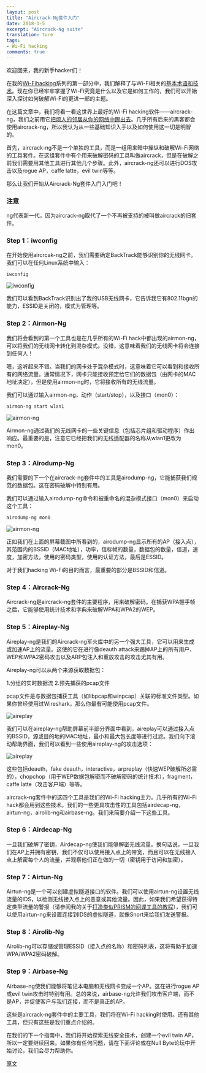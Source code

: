 ```yaml
---
layout: post
title: "Aircrack-Ng套件入门"
date: 2018-1-5
excerpt: "Aircrack-Ng suite"
translation: ture
tags:
- Wi-Fi hacking
comments: true
---
```


欢迎回来，我的新手hacker们！

在我的[Wi-Fihacking](https://null-byte.wonderhowto.com/how-to/wi-fi-hacking/)系列的第一部分中，我们解释了与Wi-Fi相关的[基本术语和技术](https://null-byte.wonderhowto.com/how-to/hack-wi-fi-getting-started-with-terms-technologies-0147659/)。现在你已经牢牢掌握了Wi-Fi究竟是什么以及它是如何工作的，我们可以开始深入探讨如何破解Wi-Fi的更进一部的主题。

在这篇文章中，我们将看一看这世界上最好的Wi-Fi hacking软件——aircrack-ng，我们之前用它[把烦人的邻居从你的网络中踢出去](https://null-byte.wonderhowto.com/how-to/hack-like-pro-get-even-with-your-annoying-neighbor-by-bumping-them-off-their-wifi-network-undetected-0147206/)。几乎所有后来的黑客都会使用aircrack-ng，所以我认为从一些基础知识入手以及如何使用这一切是明智的。

首先，aircrack-ng不是一个单独的工具，而是一组用来暗中操纵和破解Wi-Fi网络的工具套件。在这组套件中有个用来破解密码的工具叫做aircrack，但是在破解之前我们需要用其他工具进行其他几个步骤。此外，aircrack-ng还可以进行DOS攻击以及rogue AP，caffe latte，evil twin等等。

那么让我们开始从Aircrack-Ng套件入门入门吧！

### 注意

ng代表新一代，因为aircrack-ng取代了一个不再被支持的被叫做aircrack的旧套件。

### Step 1：iwconfig

在开始使用aircrcak-ng之前，我们需要确定BackTrack能够识别你的无线网卡。我们可以在任何Linux系统中输入：

	iwconfig

![iwconfig](https://img.wonderhowto.com/img/41/43/63509567806108/0/hack-wi-fi-getting-started-with-aircrack-ng-suite-wi-fi-hacking-tools.w1456.jpg)

我们可以看到BackTrack识别出了我的USB无线网卡，它告诉我它有802.11bgn的能力，ESSID是关闭的，模式为管理等。

### Step 2：Airmon-Ng

我们将会看到的第一个工具也是在几乎所有的Wi-Fi hack中都出现的airmon-ng，可以将我们的无线网卡转化到混杂模式。没错，这意味着我们的无线网卡将会连接到任何人！

嗯，这听起来不错。当我们的网卡处于混杂模式时，这意味着它可以看到和接收所有的网络流量。通常情况下，网卡只能接收预定给它们的数据包（由网卡的MAC地址决定），但是使用airmon-ng时，它将接收所有的无线流量。

我们可以通过输入airmon-ng，动作（start/stop），以及接口（mon0）：

	airmon-ng start wlan1

![airmon-ng](https://img.wonderhowto.com/img/04/08/63509567821178/0/hack-wi-fi-getting-started-with-aircrack-ng-suite-wi-fi-hacking-tools.w1456.jpg)

Airmon-ng通过我们的无线网卡的一些关键信息（包括芯片组和驱动程序）作出响应。最重要的是，注意它已经把我们的无线适配器的名称从wlan1更改为mon0。

### Step 3：Airodump-Ng

我们需要的下一个在aircrack-ng套件中的工具是airodump-ng，它能捕获我们规范的数据包。这在密码破解中特别有用。

我们可以通过输入airodump-ng命令和被重命名的混杂模式接口（mon0）来启动这个工具：

	airodump-ng mon0

![airmon-ng](https://img.wonderhowto.com/img/25/91/63509567831583/0/hack-wi-fi-getting-started-with-aircrack-ng-suite-wi-fi-hacking-tools.w1456.jpg)

正如我们在上面的屏幕截图中所看到的，airodump-ng显示所有的AP（接入点），其范围内的BSSID（MAC地址），功率，信标帧的数量，数据包的数量，信道，速度，加密方法，使用的密码类型，使用的认证方法，最后是ESSID。

对于我们hacking Wi-Fi的目的而言，最重要的部分是BSSID和信道。

### Step 4：Aircrack-Ng

Aircrack-ng是aircrack-ng套件的主要程序，用来破解密码。在捕获WPA握手帧之后，它能够使用统计技术和字典来破解WPA和WPA2的WEP。

### Step 5：Aireplay-Ng

Aireplay-ng是我们的Aircrack-ng军火库中的另一个强大工具，它可以用来生成或加速AP上的流量。这使的它在进行像deauth attack来踢掉AP上的所有用户、WEP和WPA2密码攻击以及ARP包注入和重放攻击的攻击尤其有用。

Aireplay-ng可以从两个来源获取数据包：

1.分组的实时数据流
2.预先捕获的pcap文件

pcap文件是与数据包捕获工具（如libpcap和winpcap）关联的标准文件类型。如果你曾经使用过Wireshark，那么你最有可能使用pcap文件。

![aireplay](https://img.wonderhowto.com/img/07/86/63509567842706/0/hack-wi-fi-getting-started-with-aircrack-ng-suite-wi-fi-hacking-tools.w1456.jpg)

我们可以在aireplay-ng帮助屏幕前半部分界面中看到，aireplay可以通过接入点的BSSID，源或目的地的MAC地址，最小和最大包长度等进行过滤。我们向下滚动帮助界面，我们可以看到一些使用aireplay-ng的攻击选项：

![aireplay](https://img.wonderhowto.com/img/49/53/63509567852206/0/hack-wi-fi-getting-started-with-aircrack-ng-suite-wi-fi-hacking-tools.w1456.jpg)

这些包括deauth，fake deauth，interactive，arpreplay（快速WEP破解所必需的），chopchop（用于WEP数据包解密而不破解密码的统计技术），fragment，caffe latte（攻击客户端）等等。

aircrack-ng套件中的这四个工具是我们的Wi-Fi hacking主力。几乎所有的Wi-Fi hack都会用到这些技术。我们的一些更具攻击性的工具包括airdecap-ng，airtun-ng，airolib-ng和airbase-ng。我们来简要介绍一下这些工具。

### Step 6：Airdecap-Ng

一旦我们破解了密钥，Airdecap-ng使我们能够解密无线流量。换句话说，一旦我们在AP上并拥有密钥，我们不仅可以使用接入点上的带宽，而且可以在无线接入点上解密每个人的流量，并观察他们正在做的一切（密钥用于访问和加密）。

### Step 7：Airtun-Ng

Airtun-ng是一个可以创建虚拟隧道接口的软件。我们可以使用airtun-ng设置无线流量的IDS，以检测无线接入点上的恶意或其他流量。因此，如果我们希望获得特定类型流量的警报（请参阅我的关于[打造类似PRISM的间谍工具的教程](https://null-byte.wonderhowto.com/how-to/hack-like-pro-create-your-own-prism-like-spy-tool-0147583/)），我们可以使用airtun-ng来设置连接到IDS的虚拟隧道，就像Snort来给我们发送警报。

### Step 8：Airolib-Ng

Airolib-ng可以存储或管理ESSID（接入点的名称）和密码列表，这将有助于加速WPA/WPA2密码破解。

### Step 9：Airbase-Ng

Airbase-ng使我们能够将笔记本电脑和无线网卡变成一个AP。这在进行rogue AP或evil twin攻击时特别有用。总的来说，airbase-ng允许我们攻击客户端，而不是AP，并促使客户与我们连接，而不是真正的AP。

这些是aircrack-ng套件中的主要工具，我们将在Wi-Fi hacking时使用。还有其他工具，但只有这些是我们重点介绍的。

在我们的下一个指南中，我们将开始探索无线安全技术，创建一个evil twin AP，所以一定要继续回来。如果你有任何问题，请在下面评论或在Null Byte论坛中开始讨论，我们会尽力帮助你。

[原文](https://null-byte.wonderhowto.com/how-to/hack-wi-fi-getting-started-with-aircrack-ng-suite-wi-fi-hacking-tools-0147893/)

